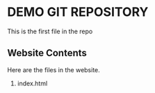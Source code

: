 # DEMO GIT REPOSITORY

This is the first file in the repo

## Website Contents

Here are the files in the website.

1. index.html
